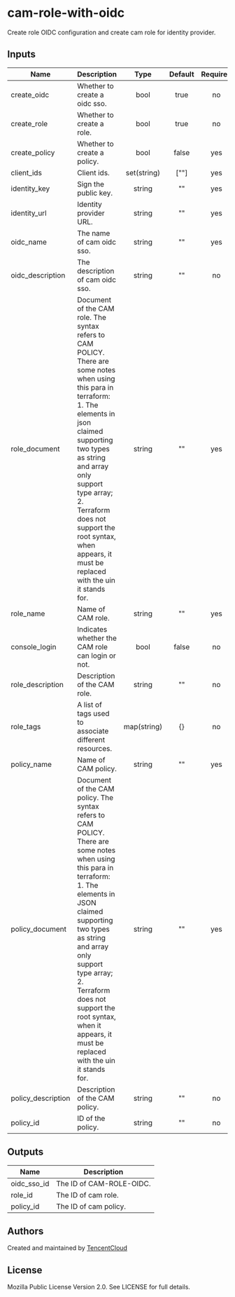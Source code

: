 # cam-role-with-oidc

Create role OIDC configuration and create cam role for identity provider.

## Inputs

| Name | Description | Type | Default | Required |
|------|-------------|:----:|:-----:|:-----:|
| create_oidc | Whether to create a oidc sso. | bool | true | no |
| create_role | Whether to create a role. | bool | true | no |
| create_policy | Whether to create a policy. | bool | false | yes |
| client_ids | Client ids. | set(string) | [""] | yes |
| identity_key | Sign the public key. | string | "" | yes |
| identity_url | Identity provider URL. | string | "" | yes |
| oidc_name | The name of cam oidc sso. | string | "" | yes |
| oidc_description | The description of cam oidc sso. | string | "" | no |
| role_document | Document of the CAM role. The syntax refers to CAM POLICY. There are some notes when using this para in terraform: 1. The elements in json claimed supporting two types as string and array only support type array; 2. Terraform does not support the root syntax, when appears, it must be replaced with the uin it stands for. | string | "" | yes |
| role_name | Name of CAM role. | string | "" | yes |
| console_login | Indicates whether the CAM role can login or not. | bool | false | no |
| role_description | Description of the CAM role. | string | "" | no |
| role_tags | A list of tags used to associate different resources. | map(string) | {} | no |
| policy_name | Name of CAM policy. | string | "" | yes |
| policy_document | Document of the CAM policy. The syntax refers to CAM POLICY. There are some notes when using this para in terraform: 1. The elements in JSON claimed supporting two types as string and array only support type array; 2. Terraform does not support the root syntax, when it appears, it must be replaced with the uin it stands for. | string | "" | yes |
| policy_description | Description of the CAM policy. | string | "" | no |
| policy_id | ID of the policy. | string | "" | no |


## Outputs

| Name | Description |
|------|-------------|
| oidc_sso_id | The ID of CAM-ROLE-OIDC. |
| role_id | The ID of cam role. |
| policy_id | The ID of cam policy. |

## Authors

Created and maintained by [TencentCloud](https://github.com/terraform-tencentcloud-modules/terraform-tencentcloud-vpc)

## License

Mozilla Public License Version 2.0. See LICENSE for full details.
